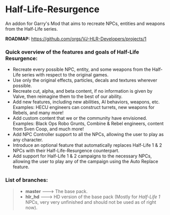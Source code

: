 # Half-Life-Resurgence
An addon for Garry's Mod that aims to recreate NPCs, entities and weapons from the Half-Life series.

**ROADMAP:** https://github.com/orgs/VJ-HLR-Developers/projects/1

### Quick overview of the features and goals of Half-Life Resurgence:
- Recreate every possible NPC, entity, and some weapons from the Half-Life series with respect to the original games.
- Use only the original effects, particles, decals and textures wherever possible.
- Recreate cut, alpha, and beta content, if no information is given by Valve, then reimagine them to the best of our ability.
- Add new features, including new abilities, AI behaviors, weapons, etc. Examples: HECU engineers can construct turrets, new weapons for Rebels, and many more!
- Add custom content that we or the community have envisioned. Examples: Black Ops Robo Grunts, Combine & Rebel engineers, content from Sven Coop, and much more!
- Add NPC Controller support to all the NPCs, allowing the user to play as any character.
- Introduce an optional feature that automatically replaces Half-Life 1 & 2 NPCs with their Half-Life-Resurgence counterpart.
- Add support for Half-Life 1 & 2 campaigns to the necessary NPCs, allowing the user to play any of the campaign using the Auto Replace feature.

### List of branches:
>* **master**  --->  The base pack.
>* **hlr_hd**  --->  HD version of the base pack (Mostly for *Half-Life 1* NPCs, very very unfinished and should not be used as of right now).
